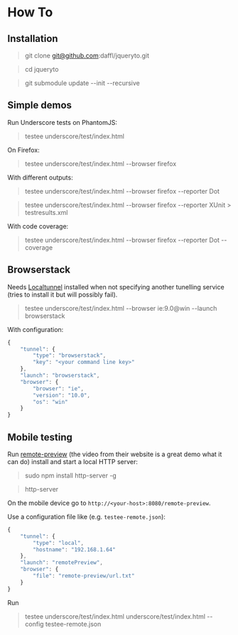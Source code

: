 # How To

## Installation

> git clone git@github.com:daffl/jqueryto.git

> cd jqueryto

> git submodule update --init --recursive

## Simple demos

Run Underscore tests on PhantomJS:

> testee underscore/test/index.html

On Firefox:

> testee underscore/test/index.html --browser firefox

With different outputs:

> testee underscore/test/index.html --browser firefox --reporter Dot

> testee underscore/test/index.html --browser firefox --reporter XUnit > testresults.xml

With code coverage:

> testee underscore/test/index.html --browser firefox --reporter Dot --coverage

## Browserstack

Needs [Localtunnel](http://progrium.com/localtunnel/) installed when not specifying another tunelling service
(tries to install it but will possibly fail).

> testee underscore/test/index.html --browser ie:9.0@win --launch browserstack

With configuration:

```js
{
    "tunnel": {
        "type": "browserstack",
        "key": "<your command line key>"
    },
    "launch": "browserstack",
    "browser": {
        "browser": "ie",
        "version": "10.0",
        "os": "win"
    }
}
```

## Mobile testing

Run [remote-preview](http://viljamis.com/blog/2012/remote-preview/) (the video from their website is a great demo
what it can do) install and start a local HTTP server:

> sudo npm install http-server -g

> http-server

On the mobile device go to `http://<your-host>:8080/remote-preview`.

Use a configuration file like (e.g. `testee-remote.json`):

```js
{
	"tunnel": {
		"type": "local",
		"hostname": "192.168.1.64"
	},
	"launch": "remotePreview",
	"browser": {
		"file": "remote-preview/url.txt"
	}
}
```

Run

> testee underscore/test/index.html underscore/test/index.html --config testee-remote.json
